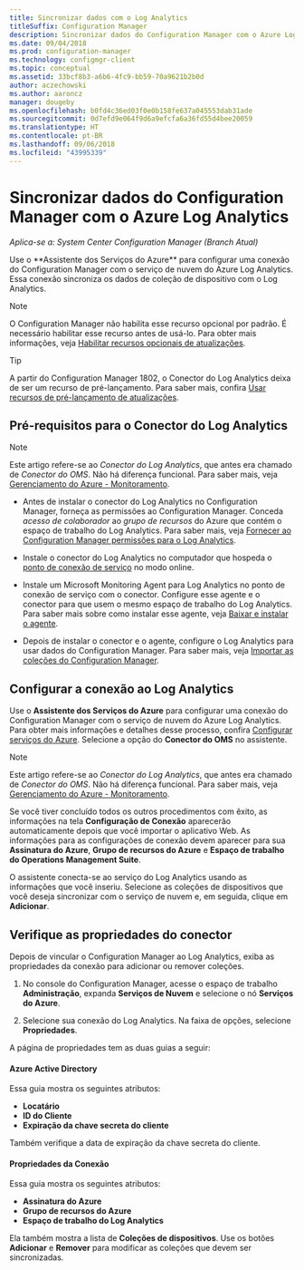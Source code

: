 ```yaml
---
title: Sincronizar dados com o Log Analytics
titleSuffix: Configuration Manager
description: Sincronizar dados do Configuration Manager com o Azure Log Analytics.
ms.date: 09/04/2018
ms.prod: configuration-manager
ms.technology: configmgr-client
ms.topic: conceptual
ms.assetid: 33bcf8b3-a6b6-4fc9-bb59-70a9621b2b0d
author: aczechowski
ms.author: aaroncz
manager: dougeby
ms.openlocfilehash: b0fd4c36ed03f0e0b158fe637a045553dab31ade
ms.sourcegitcommit: 0d7efd9e064f9d6a9efcfa6a36fd55d4bee20059
ms.translationtype: HT
ms.contentlocale: pt-BR
ms.lasthandoff: 09/06/2018
ms.locfileid: "43995339"
---
```

#  <a name="sync-data-from-configuration-manager-to-azure-log-analytics"></a>Sincronizar dados do Configuration Manager com o Azure Log Analytics

*Aplica-se a: System Center Configuration Manager (Branch Atual)*

<!--1258052--> Use o **Assistente dos Serviços do Azure** para configurar uma conexão do Configuration Manager com o serviço de nuvem do Azure Log Analytics. Essa conexão sincroniza os dados de coleção de dispositivo com o Log Analytics. 

> [!Note]  
> O Configuration Manager não habilita esse recurso opcional por padrão. É necessário habilitar esse recurso antes de usá-lo. Para obter mais informações, veja [Habilitar recursos opcionais de atualizações](/sccm/core/servers/manage/install-in-console-updates#bkmk_options).<!--505213-->  

> [!TIP]
> A partir do Configuration Manager 1802, o Conector do Log Analytics deixa de ser um recurso de pré-lançamento. Para saber mais, confira [Usar recursos de pré-lançamento de atualizações](/sccm/core/servers/manage/pre-release-features).



## <a name="prerequisites-for-the-log-analytics-connector"></a>Pré-requisitos para o Conector do Log Analytics

> [!Note]  
> Este artigo refere-se ao *Conector do Log Analytics*, que antes era chamado de *Conector do OMS*. Não há diferença funcional. Para saber mais, veja [Gerenciamento do Azure - Monitoramento](https://docs.microsoft.com/azure/monitoring/#operations-management-suite).  

- Antes de instalar o conector do Log Analytics no Configuration Manager, forneça as permissões ao Configuration Manager. Conceda *acesso de colaborador* ao *grupo de recursos* do Azure que contém o espaço de trabalho do Log Analytics. Para saber mais, veja [Fornecer ao Configuration Manager permissões para o Log Analytics](https://docs.microsoft.com/azure/log-analytics/log-analytics-sccm#grant-configuration-manager-with-permissions-to-log-analytics).  

- Instale o conector do Log Analytics no computador que hospeda o [ponto de conexão de serviço](/sccm/core/servers/deploy/configure/about-the-service-connection-point) no modo online.  

- Instale um Microsoft Monitoring Agent para Log Analytics no ponto de conexão de serviço com o conector. Configure esse agente e o conector para que usem o mesmo espaço de trabalho do Log Analytics. Para saber mais sobre como instalar esse agente, veja [Baixar e instalar o agente](https://docs.microsoft.com/azure/log-analytics/log-analytics-sccm#download-and-install-the-agent).  

- Depois de instalar o conector e o agente, configure o Log Analytics para usar dados do Configuration Manager. Para saber mais, veja [Importar as coleções do Configuration Manager](https://docs.microsoft.com/azure/log-analytics/log-analytics-sccm#import-collections).  



## <a name="configure-the-connection-to-log-analytics"></a>Configurar a conexão ao Log Analytics

Use o **Assistente dos Serviços do Azure** para configurar uma conexão do Configuration Manager com o serviço de nuvem do Azure Log Analytics. Para obter mais informações e detalhes desse processo, confira [Configurar serviços do Azure](https://docs.microsoft.com/sccm/core/servers/deploy/configure/azure-services-wizard). Selecione a opção do **Conector do OMS** no assistente. 

> [!Note]  
> Este artigo refere-se ao *Conector do Log Analytics*, que antes era chamado de *Conector do OMS*. Não há diferença funcional. Para saber mais, veja [Gerenciamento do Azure - Monitoramento](https://docs.microsoft.com/azure/monitoring/#operations-management-suite).  

Se você tiver concluído todos os outros procedimentos com êxito, as informações na tela **Configuração de Conexão** aparecerão automaticamente depois que você importar o aplicativo Web. As informações para as configurações de conexão devem aparecer para sua **Assinatura do Azure**, **Grupo de recursos do Azure** e **Espaço de trabalho do Operations Management Suite**.

O assistente conecta-se ao serviço do Log Analytics usando as informações que você inseriu. Selecione as coleções de dispositivos que você deseja sincronizar com o serviço de nuvem e, em seguida, clique em **Adicionar**.


## <a name="verify-the-connector-properties"></a>Verifique as propriedades do conector

Depois de vincular o Configuration Manager ao Log Analytics, exiba as propriedades da conexão para adicionar ou remover coleções. 

1. No console do Configuration Manager, acesse o espaço de trabalho **Administração**, expanda **Serviços de Nuvem** e selecione o nó **Serviços do Azure**.  

2. Selecione sua conexão do Log Analytics. Na faixa de opções, selecione **Propriedades**.  

A página de propriedades tem as duas guias a seguir:  

#### <a name="azure-active-directory"></a>Azure Active Directory
Essa guia mostra os seguintes atributos: 
- **Locatário**  
- **ID do Cliente**  
- **Expiração da chave secreta do cliente**  

Também verifique a data de expiração da chave secreta do cliente.

#### <a name="connection-properties"></a>Propriedades da Conexão
Essa guia mostra os seguintes atributos: 
- **Assinatura do Azure**  
- **Grupo de recursos do Azure**  
- **Espaço de trabalho do Log Analytics**  

Ela também mostra a lista de **Coleções de dispositivos**. Use os botões **Adicionar** e **Remover** para modificar as coleções que devem ser sincronizadas.
